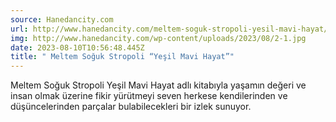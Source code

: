 ```yaml
---
source: Hanedancity.com
url: http://www.hanedancity.com/meltem-soguk-stropoli-yesil-mavi-hayat/
img: http://www.hanedancity.com/wp-content/uploads/2023/08/2-1.jpg
date: 2023-08-10T10:56:48.445Z
title: " Meltem Soğuk Stropoli “Yeşil Mavi Hayat”"
---
```

Meltem Soğuk Stropoli Yeşil Mavi Hayat adlı kitabıyla yaşamın değeri ve insan olmak üzerine fikir yürütmeyi seven herkese kendilerinden ve düşüncelerinden parçalar bulabilecekleri bir izlek sunuyor.